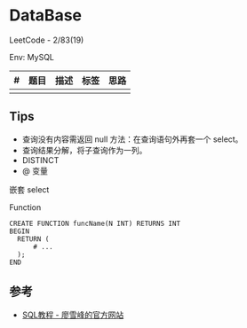 # DataBase

LeetCode - 2/83(19)

Env: MySQL

| #    | 题目 | 描述 | 标签 | 思路 |
| ---- | ---- | ---- | ---- | ---- |
|      |      |      |      |      |

## Tips

- 查询没有内容需返回 null 方法：在查询语句外再套一个 select。
- 查询结果分解，将子查询作为一列。
- DISTINCT
- @ 变量

嵌套 select

Function

```mysql
CREATE FUNCTION funcName(N INT) RETURNS INT
BEGIN
  RETURN (
      # ...
  );
END
```

## 参考

- [SQL教程 - 廖雪峰的官方网站](https://www.liaoxuefeng.com/wiki/1177760294764384)